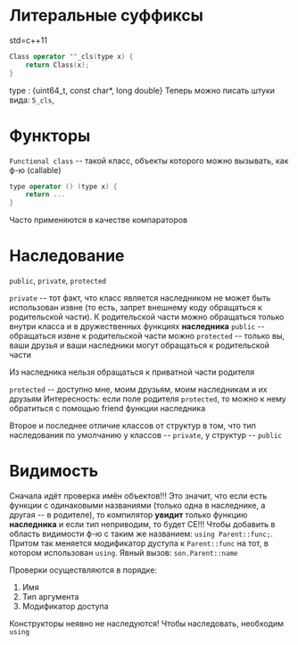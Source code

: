# Литеральные суффиксы
std=c++11
```c++
Class operator ""_cls(type x) {
    return Class(x);
}
```
type : {uint64_t, const char*, long double}
Теперь можно писать штуки вида: `5_cls`,  

# Функторы
`Functional class` -- такой класс, объекты которого можно вызывать, как ф-ю (callable)
```c++
type operator () (type x) {
    return ...
}
```
Часто применяются в качестве компараторов
# Наследование
`public`, `private`, `protected`

`private` -- тот факт, что класс является наследником не может быть использован извне (то есть, запрет внешнему коду обращаться к родительской части). К родительской части можно обращаться только внутри класса и в дружественных функциях **наследника**
`public` -- обращаться извне к родительской части можно
`protected` -- только вы, ваши друзья и ваши наследники могут обращаться к родительской части

Из наследника нельзя обращаться к приватной части родителя 

`protected` -- доступно мне, моим друзьям, моим наследникам и их друзьям
Интересность: если поле родителя `protected`, то можно к нему обратиться с помощью friend функции наследника

Второе и последнее отличие классов от структур в том, что тип наследования по умолчанию у классов -- `private`, у структур -- `public`

# Видимость
Сначала идёт проверка имён объектов!!! Это значит, что если есть функции с одинаковыми названиями (только одна в наследнике, а другая -- в родителе), то компилятор **увидит** только функцию **наследника** и если тип неприводим, то будет CE!!! 
Чтобы добавить в область видимости ф-ю с таким же названием: `using Parent::func;`. Притом так меняется модификатор дуступа к `Parent::func` на тот, в котором использован `using`.
Явный вызов: `son.Parent::name`

Проверки осуществляются в порядке:
1. Имя
2. Тип аргумента
3. Модификатор доступа

Конструкторы неявно не наследуются! Чтобы наследовать, необходим `using`